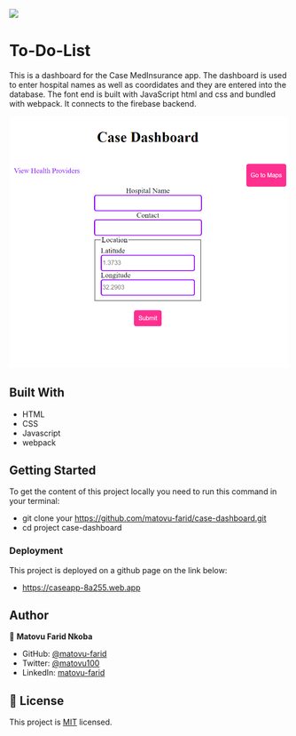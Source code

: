 ![](https://img.shields.io/badge/Microverse-blueviolet)

# To-Do-List

This is a dashboard for the Case MedInsurance app. The dashboard is used to enter hospital names as well as coordidates and they are entered into the database. The font end is built with JavaScript html and css and bundled with webpack. It connects to the firebase backend.



![screenshot](./app_screenshot.png)



## Built With

- HTML
- CSS
- Javascript
- webpack

## Getting Started
To get the content of this project locally you need to run this command in your terminal:
- git clone your https://github.com/matovu-farid/case-dashboard.git
- cd project case-dashboard

### Deployment
This project is deployed on a github page on the link below:
- https://caseapp-8a255.web.app
## Author

👤 **Matovu Farid Nkoba**

- GitHub: [@matovu-farid](https://github.com/matovu-farid)
- Twitter: [@matovu100](https://twitter.com/matovu100)
- LinkedIn: [matovu-farid](https://www.linkedin.com/in/matovu-farid-48b80257)

## 📝 License

This project is [MIT](./MIT.md) licensed.

